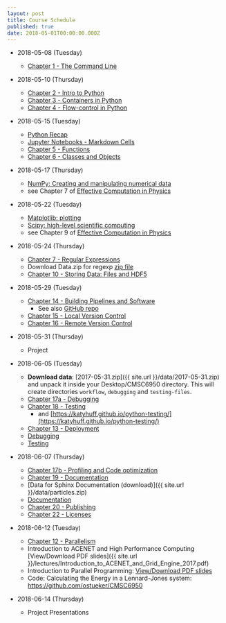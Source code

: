 ```yaml
---
layout: post
title: Course Schedule
published: true
date: 2018-05-01T00:00:00.000Z
---
```


* 2018-05-08 (Tuesday)
    * [Chapter 1 - The Command Line](http://nbviewer.ipython.org/github/CMSC6950/CMSC6950.github.io/blob/master/lectures/ch01-the-command-line.ipynb)

* 2018-05-10 (Thursday)
    * [Chapter 2 - Intro to Python](http://nbviewer.ipython.org/github/CMSC6950/CMSC6950.github.io/blob/master/lectures/ch02-python.ipynb)
    * [Chapter 3 - Containers in Python](http://nbviewer.ipython.org/github/CMSC6950/CMSC6950.github.io/blob/master/lectures/ch03-containers.ipynb)
    * [Chapter 4 - Flow-control in Python](http://nbviewer.ipython.org/github/CMSC6950/CMSC6950.github.io/blob/master/lectures/ch04-flow-control.ipynb)

* 2018-05-15 (Tuesday)
    * [Python Recap](http://nbviewer.ipython.org/github/CMSC6950/CMSC6950.github.io/blob/master/lectures/Python_Review.ipynb)
    * [Jupyter Notebooks - Markdown Cells](https://nbviewer.ipython.org/github/CMSC6950/CMSC6950.github.io/blob/master/lectures/Working_With_Markdown_Cells.ipynb)
    * [Chapter 5 - Functions](https://nbviewer.ipython.org/github/CMSC6950/CMSC6950.github.io/blob/master/lectures/ch05-functions.ipynb)
    * [Chapter 6 - Classes and Objects](https://nbviewer.ipython.org/github/CMSC6950/CMSC6950.github.io/blob/master/lectures/ch06-classes-objects.ipynb)

* 2018-05-17 (Thursday)
   * [NumPy: Creating and manipulating numerical data](https://www.scipy-lectures.org/intro/numpy/index.html)
   * see Chapter 7 of [Effective Computation in Physics](http://physics.codes/)
   
* 2018-05-22 (Tuesday)
   * [Matplotlib: plotting](https://www.scipy-lectures.org/intro/matplotlib/index.html)
   * [Scipy: high-level scientific computing](https://www.scipy-lectures.org/intro/scipy.html)
   * see Chapter 9 of [Effective Computation in Physics](http://physics.codes/)
   
* 2018-05-24 (Thursday)
    * [Chapter 7 - Regular Expressions](https://nbviewer.ipython.org/github/CMSC6950/CMSC6950.github.io/blob/master/lectures/ch08-regex.ipynb)
    * Download Data.zip for regexp [zip file]({{site.url}}/lectures/DATA.zip)
    * [Chapter 10 - Storing Data: Files and HDF5](https://nbviewer.ipython.org/github/CMSC6950/CMSC6950.github.io/blob/master/lectures/ch10-storing-data.ipynb)

* 2018-05-29 (Tuesday)
    * [Chapter 14 - Building Pipelines and Software](https://nbviewer.ipython.org/github/CMSC6950/CMSC6950.github.io/blob/master/lectures/ch14-building-software.ipynb)
        - See also [GitHub repo](https://github.com/ostueker/workflow)
    * [Chapter 15 - Local Version Control](https://nbviewer.ipython.org/github/CMSC6950/CMSC6950.github.io/blob/master/lectures/ch15-local-version-control.ipynb)
    * [Chapter 16 - Remote Version Control](https://nbviewer.ipython.org/github/CMSC6950/CMSC6950.github.io/blob/master/lectures/ch16-remote-version-control.ipynb)

* 2018-05-31 (Thursday)
    * Project
    
* 2018-06-05 (Tuesday)
    * **Download data**: [2017-05-31.zip]({{ site.url }}/data/2017-05-31.zip) and unpack it inside your Desktop/CMSC6950 directory.
      This will create directories `workflow`, `debugging` and `testing-files`.
    * [Chapter 17a - Debugging](https://nbviewer.ipython.org/github/CMSC6950/CMSC6950.github.io/blob/master/lectures/ch17-debugging.ipynb)
    * [Chapter 18 - Testing](https://nbviewer.ipython.org/github/CMSC6950/CMSC6950.github.io/blob/master/lectures/Testing.ipynb)
        - and [https://katyhuff.github.io/python-testing/](https://katyhuff.github.io/python-testing/)
    * [Chapter 13 - Deployment](http://nbviewer.ipython.org/github/physics-codes/seminar/blob/master/ch13-deployment.ipynb)
    * [Debugging](http://nbviewer.ipython.org/github/physics-codes/seminar/blob/master/ch17-debugging.ipynb)
    * [Testing](http://nbviewer.ipython.org/github/physics-codes/seminar/blob/master/ch18-testing.ipynb)

* 2018-06-07 (Thursday)
    * [Chapter 17b - Profiling and Code optimization](https://nbviewer.ipython.org/github/CMSC6950/CMSC6950.github.io/blob/master/lectures/ch17b-profiling.ipynb)
    * [Chapter 19 - Documentation](https://nbviewer.ipython.org/github/CMSC6950/CMSC6950.github.io/blob/master/lectures/ch19-documentation.ipynb)
    * [Data for Sphinx Documentation (download)]({{ site.url }}/data/particles.zip)
    * [Documentation](http://nbviewer.ipython.org/github/physics-codes/seminar/blob/master/ch19-documentation.ipynb)
    * [Chapter 20 - Publishing](http://nbviewer.ipython.org/github/physics-codes/seminar/blob/master/ch20-publishing.ipynb)
    * [Chapter 22 - Licenses](http://nbviewer.ipython.org/github/physics-codes/seminar/blob/master/ch22-licenses.ipynb)


<!--    * **Download folder**: [MISC20170609.zip]({{site.url}}/data/MISC20170609.zip) and unpack it inside your Desktop/CMSC6950 directory.
    * [Animations and other stuff](https://nbviewer.ipython.org/github/CMSC6950/CMSC6950.github.io/blob/master/lectures/misc.ipynb)
    * [Chapter 11 - Data Structures](https://nbviewer.ipython.org/github/CMSC6950/CMSC6950.github.io/blob/master/lectures/ch11-data-structures.ipynb)
    * [Working with Pandas DataFrames](https://nbviewer.ipython.org/github/CMSC6950/CMSC6950.github.io/blob/master/lectures/working_with_Pandas_DataFrames.ipynb)
    *  **Download data**: [DATABASES-20170607.zip]({{ site.url }}/data/DATABASES-20170607.zip) and unpack it inside your Desktop/CMSC6950 directory.
    * [Databases](https://nbviewer.ipython.org/github/CMSC6950/CMSC6950.github.io/blob/master/lectures/Databases.ipynb)
-->

* 2018-06-12 (Tuesday)
    - [Chapter 12 - Parallelism](http://nbviewer.ipython.org/github/physics-codes/seminar/blob/master/ch12-parallelism.ipynb)
    - Introduction to ACENET and High Performance Computing [View/Download PDF slides]({{ site.url }}/lectures/Introduction_to_ACENET_and_Grid_Engine_2017.pdf)
    - Introduction to Parallel Programming: [View/Download PDF slides]({{site.url}}/lectures/introduction_to_parallel_computing.pdf)
    - Code: Calculating the Energy in a Lennard-Jones system: <https://github.com/ostueker/CMSC6950>

* 2018-06-14 (Thursday)
    * Project Presentations
    
